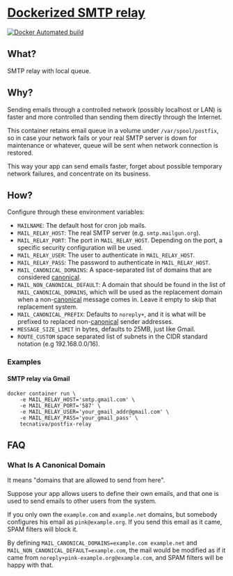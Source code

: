# [Dockerized SMTP relay](https://hub.docker.com/r/tecnativa/postfix-relay)

[![Docker Automated build](https://img.shields.io/docker/automated/tecnativa/postfix-relay.svg)](https://hub.docker.com/r/tecnativa/postfix-relay/)

## What?

SMTP relay with local queue.

## Why?

Sending emails through a controlled network (possibly localhost or LAN) is
faster and more controlled than sending them directly through the Internet.

This container retains email queue in a volume under `/var/spool/postfix`, so
in case your network fails or your real SMTP server is down for maintenance
or whatever, queue will be sent when network connection is restored.

This way your app can send emails faster, forget about possible temporary
network failures, and concentrate on its business.

## How?

Configure through these environment variables:

- `MAILNAME`: The default host for cron job mails.
- `MAIL_RELAY_HOST`: The real SMTP server (e.g. `smtp.mailgun.org`).
- `MAIL_RELAY_PORT`: The port in `MAIL_RELAY_HOST`. Depending on the port,
  a specific security configuration will be used.
- `MAIL_RELAY_USER`: The user to authenticate in `MAIL_RELAY_HOST`.
- `MAIL_RELAY_PASS`: The password to authenticate in `MAIL_RELAY_HOST`.
- `MAIL_CANONICAL_DOMAINS`: A space-separated list of domains that are
  considered [canonical][].
- `MAIL_NON_CANONICAL_DEFAULT`: A domain that should be found in the list of
  `MAIL_CANONICAL_DOMAINS`, which will be used as the replacement domain when
  a non-[canonical][] message comes in. Leave it empty to skip that
  replacement system.
- `MAIL_CANONICAL_PREFIX`: Defaults to `noreply+`, and it is what will be
  prefixed to replaced non-[canonical][] sender addresses.
- `MESSAGE_SIZE_LIMIT` in bytes, defaults to 25MB, just like Gmail.
- `ROUTE_CUSTOM` space separated list of subnets in the CIDR standard notation
  (e.g 192.168.0.0/16).

### Examples

#### SMTP relay via Gmail

    docker container run \
        -e MAIL_RELAY_HOST='smtp.gmail.com' \
        -e MAIL_RELAY_PORT='587' \
        -e MAIL_RELAY_USER='your_gmail_addr@gmail.com' \
        -e MAIL_RELAY_PASS='your_gmail_pass' \
        tecnativa/postfix-relay

## FAQ

### What Is A Canonical Domain

It means "domains that are allowed to send from here".

Suppose your app allows users to define their own emails, and that one is used
to send emails to other users from the system.

If you only own the `example.com` and `example.net` domains, but somebody
configures his email as `pink@example.org`. If you send this email as it came,
SPAM filters will block it.

By defining `MAIL_CANONICAL_DOMAINS=example.com example.net` and
`MAIL_NON_CANONICAL_DEFAULT=example.com`, the mail would be modified as if it
came from `noreply+pink-example.org@example.com`, and SPAM filters will
be happy with that.

[canonical]: #what-is-a-canonical-domain
